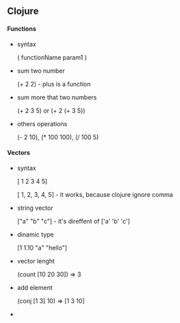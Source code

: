 ## Clojure

#### Functions

- syntax

  ( functionName param1 )

- sum two number

  (+ 2 2) - plus is a function

- sum more that two numbers

  (+ 2 3 5) or (+ 2 (+ 3 5))

- others operations

  (- 2 10), (\* 100 100), (/ 100 5)

#### Vectors

- syntax

  [ 1 2 3 4 5]

  [ 1, 2, 3, 4, 5] - it works, because clojure ignore comma

- string vector

  ["a" "b" "c"] - it's direffent of ['a' 'b' 'c']

- dinamic type

  [1 1.10 "a" "hello"]

- vector lenght

  (count [10 20 30]) => 3

- add element

  (conj [1 3] 10) => [1 3 10]

-
